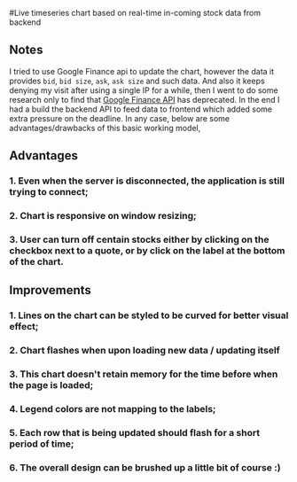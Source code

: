 #Live timeseries chart based on real-time in-coming stock data from backend

## Notes
I tried to use Google Finance api to update the chart, however the data it provides `bid`, `bid size`, `ask`, `ask size` and such data. And also it keeps denying my visit after using a single IP for a while, then I went to do some research only to find that [Google Finance API](https://developers.google.com/finance/) has deprecated. In the end I had a build the backend API to feed data to frontend which  added some extra pressure on the deadline. In any case, below are some advantages/drawbacks of this basic working model,

## Advantages
### 1. Even when the server is disconnected, the application is still trying to connect;
### 2. Chart is responsive on window resizing;
### 3. User can turn off centain stocks either by clicking on the checkbox next to a quote, or by click on the label at the bottom of the chart.

## Improvements
### 1. Lines on the chart can be styled to be curved for better visual effect;
### 2. Chart flashes when upon loading new data / updating itself
### 3. This chart doesn't retain memory for the time before when the page is loaded;
### 4. Legend colors are not mapping to the labels;
### 5. Each row that is being updated should flash for a short period of time;
### 6. The overall design can be brushed up a little bit of course :)